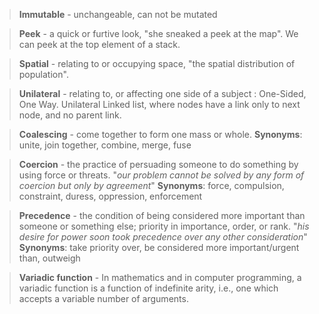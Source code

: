 > **Immutable** - unchangeable, can not be mutated

> **Peek** - a quick or furtive look, "she sneaked a peek at the map". We can peek at the top element of a stack.

> **Spatial** - relating to or occupying space, "the spatial distribution of population".

> **Unilateral** - relating to, or affecting one side of a subject : One-Sided, One Way. Unilateral Linked list,
> where nodes have a link only to next node, and no parent link.

> **Coalescing** - come together to form one mass or whole. **Synonyms**:
> unite, join together, combine, merge, fuse

> **Coercion** - the practice of persuading someone to do something by using force or threats.
> "_our problem cannot be solved by any form of coercion but only by agreement_"
> **Synonyms**: force, compulsion, constraint, duress, oppression, enforcement

> **Precedence** - the condition of being considered more important than someone
> or something else; priority in importance, order, or rank.
> "_his desire for power soon took precedence over any other consideration_"
> **Synonyms**: take priority over, be considered more important/urgent than, outweigh

> **Variadic function** - In mathematics and in computer programming, a variadic function
> is a function of indefinite arity, i.e., one which accepts a variable number of arguments.
